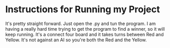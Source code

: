 # Instructions for Running my Project

It's pretty straight forward. Just open the .py and tun the program. I am having a really hard time trying to get the program to find a winner, so it will keep running. It's a connect four board and it takes turns between Red and Yellow. It's not against an AI so you're both the Red and the Yellow. 

